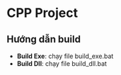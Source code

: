 # CPP Project

## Hướng dẫn build

- **Build Exe**: chạy file build_exe.bat
- **Build Dll**: chạy file build_dll.bat